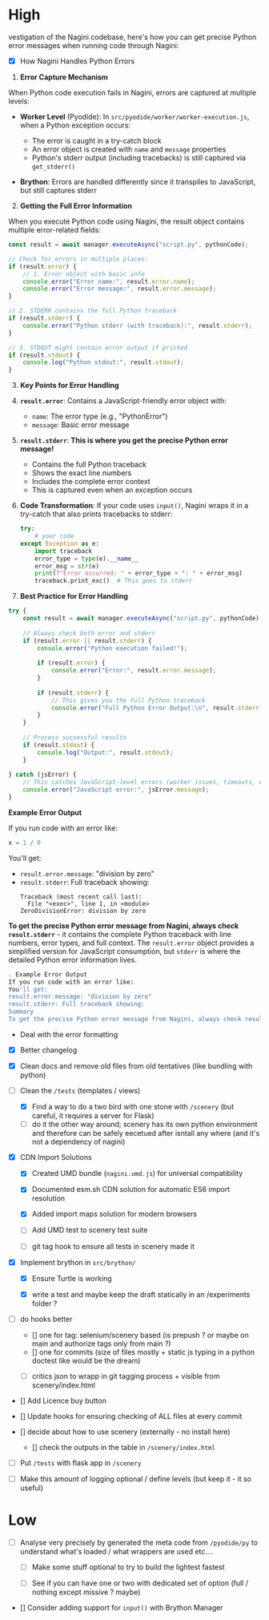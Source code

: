 
# High
vestigation of the Nagini codebase, here's how you can get precise Python error messages when running code through Nagini:

- [x] How Nagini Handles Python Errors

1. **Error Capture Mechanism**

When Python code execution fails in Nagini, errors are captured at multiple levels:

- **Worker Level** (Pyodide): In `src/pyodide/worker/worker-execution.js`, when a Python exception occurs:
  - The error is caught in a try-catch block
  - An error object is created with `name` and `message` properties
  - Python's stderr output (including tracebacks) is still captured via `get_stderr()`

- **Brython**: Errors are handled differently since it transpiles to JavaScript, but still captures stderr

2. **Getting the Full Error Information**

When you execute Python code using Nagini, the result object contains multiple error-related fields:

```javascript
const result = await manager.executeAsync("script.py", pythonCode);

// Check for errors in multiple places:
if (result.error) {
    // 1. Error object with basic info
    console.error("Error name:", result.error.name);
    console.error("Error message:", result.error.message);
}

// 2. STDERR contains the full Python traceback
if (result.stderr) {
    console.error("Python stderr (with traceback):", result.stderr);
}

// 3. STDOUT might contain error output if printed
if (result.stdout) {
    console.log("Python stdout:", result.stdout);
}
```

3. **Key Points for Error Handling**

1. **`result.error`**: Contains a JavaScript-friendly error object with:
   - `name`: The error type (e.g., "PythonError")
   - `message`: Basic error message

2. **`result.stderr`**: **This is where you get the precise Python error message!**
   - Contains the full Python traceback
   - Shows the exact line numbers
   - Includes the complete error context
   - This is captured even when an exception occurs

3. **Code Transformation**: If your code uses `input()`, Nagini wraps it in a try-catch that also prints tracebacks to stderr:
   ```python
   try:
       # your code
   except Exception as e:
       import traceback
       error_type = type(e).__name__
       error_msg = str(e)
       print(f"Error occurred: " + error_type + ": " + error_msg)
       traceback.print_exc()  # This goes to stderr
   ```

4. **Best Practice for Error Handling**

```javascript
try {
    const result = await manager.executeAsync("script.py", pythonCode);
    
    // Always check both error and stderr
    if (result.error || result.stderr) {
        console.error("Python execution failed!");
        
        if (result.error) {
            console.error("Error:", result.error.message);
        }
        
        if (result.stderr) {
            // This gives you the full Python traceback
            console.error("Full Python Error Output:\n", result.stderr);
        }
    }
    
    // Process successful results
    if (result.stdout) {
        console.log("Output:", result.stdout);
    }
    
} catch (jsError) {
    // This catches JavaScript-level errors (worker issues, timeouts, etc.)
    console.error("JavaScript error:", jsError.message);
}
```

**Example Error Output**

If you run code with an error like:
```python
x = 1 / 0
```

You'll get:
- `result.error.message`: "division by zero"
- `result.stderr`: Full traceback showing:
  ```
  Traceback (most recent call last):
    File "<exec>", line 1, in <module>
  ZeroDivisionError: division by zero
  ```


**To get the precise Python error message from Nagini, always check `result.stderr`** - it contains the complete Python traceback with line numbers, error types, and full context. The `result.error` object provides a simplified version for JavaScript consumption, but `stderr` is where the detailed Python error information lives.

```bash
. Example Error Output
If you run code with an error like:
You'll get:
result.error.message: "division by zero"
result.stderr: Full traceback showing:
Summary
To get the precise Python error message from Nagini, always check result.stderr - it contains the complete Python traceback with line numbers, error types, and full context. The result.error object provides a simplified version for JavaScript consumption, but stderr is where the detailed Python error information lives.
```


- Deal with the error formatting 

- [x] Better changelog

- [x] Clean docs and remove old files from old tentatives (like bundling with python)

- [ ] Clean the `/tests`  (templates / views)
    - [x] Find a way to do a two bird with one stone with `/scenery` (but careful, it requires a server for Flask)
    - [ ] do it the other way around; scenery has its own python environment and therefore can be safely eecetued after isntall any where (and it's not a dependency of nagini)

- [x] CDN Import Solutions
    - [x] Created UMD bundle (`nagini.umd.js`) for universal compatibility
    - [x] Documented esm.sh CDN solution for automatic ES6 import resolution
    - [x] Added import maps solution for modern browsers
    - [ ] Add UMD test to scenery test suite 

    - [ ] git tag hook to ensure all tests in scenery made it

- [x] Implement brython in `src/brython/`
    - [x] Ensure Turtle is working
    - [x] write a test and maybe keep the draft statically in an /experiments folder ? 



- [ ] do hooks  better 
    - [] one for tag: selenium/scenery based (is prepush ? or maybe on main and authorize tags only from main ?)
    - [] one for commits (size of files mostly + static js typing in a python doctest like would be the dream)
    - [ ] critics json to wrapp in git tagging process + visible from scenery/index.html 


- [] Add Licence buy button

- [] Update hooks for ensuring checking of ALL files at every commit

- [] decide about how to use scenery (externally - no install here) 
    - [] check the outputs in the table in `/scenery/index.html`


- [ ] Put `/tests` with flask app in `/scenery`


- [ ] Make this amount of logging optional / define levels (but keep it - it so useful)

# Low

- [ ] Analyse very precisely by generated the meta code from `/pyodide/py` to understand what's loaded / what wrappers are used etc.... 
    - [ ] Make some stuff optional to try to build the lightest fastest 
    - [ ] See if you can have one or two with dedicated set of option (full / nothing except missive ? maybe)





- [] Consider adding support for `input()` with Brython Manager
